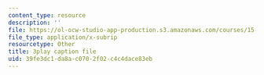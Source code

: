 ```yaml
---
content_type: resource
description: ''
file: https://ol-ocw-studio-app-production.s3.amazonaws.com/courses/15-071-the-analytics-edge-spring-2017/39fe3dc1da8ac0702f02c4c4dace83eb_iJvEgQkLjow.srt
file_type: application/x-subrip
resourcetype: Other
title: 3play caption file
uid: 39fe3dc1-da8a-c070-2f02-c4c4dace83eb
---
```

